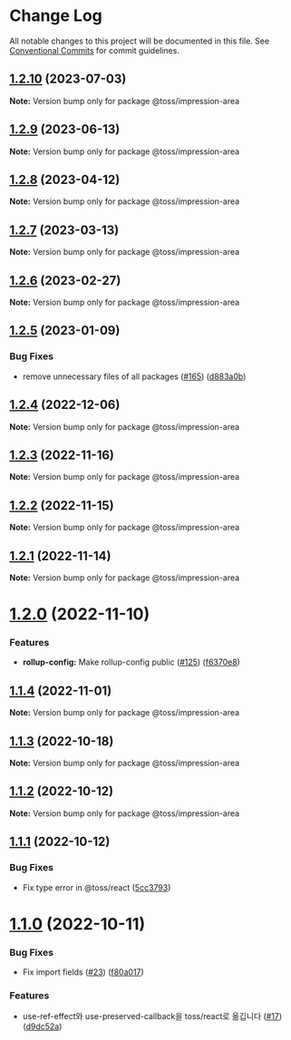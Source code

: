 # Change Log

All notable changes to this project will be documented in this file.
See [Conventional Commits](https://conventionalcommits.org) for commit guidelines.

## [1.2.10](https://github.com/toss/slash/compare/@toss/impression-area@1.2.9...@toss/impression-area@1.2.10) (2023-07-03)

**Note:** Version bump only for package @toss/impression-area





## [1.2.9](https://github.com/toss/slash/compare/@toss/impression-area@1.2.8...@toss/impression-area@1.2.9) (2023-06-13)

**Note:** Version bump only for package @toss/impression-area





## [1.2.8](https://github.com/toss/slash/compare/@toss/impression-area@1.2.7...@toss/impression-area@1.2.8) (2023-04-12)

**Note:** Version bump only for package @toss/impression-area





## [1.2.7](https://github.com/toss/slash/compare/@toss/impression-area@1.2.6...@toss/impression-area@1.2.7) (2023-03-13)

**Note:** Version bump only for package @toss/impression-area





## [1.2.6](https://github.com/toss/slash/compare/@toss/impression-area@1.2.5...@toss/impression-area@1.2.6) (2023-02-27)

**Note:** Version bump only for package @toss/impression-area





## [1.2.5](https://github.com/toss/slash/compare/@toss/impression-area@1.2.4...@toss/impression-area@1.2.5) (2023-01-09)


### Bug Fixes

* remove unnecessary files of all packages ([#165](https://github.com/toss/slash/issues/165)) ([d883a0b](https://github.com/toss/slash/commit/d883a0b2aebdbc2ca39c67902cec754c63921dfe))





## [1.2.4](https://github.com/toss/slash/compare/@toss/impression-area@1.2.3...@toss/impression-area@1.2.4) (2022-12-06)

**Note:** Version bump only for package @toss/impression-area





## [1.2.3](https://github.com/toss/slash/compare/@toss/impression-area@1.2.2...@toss/impression-area@1.2.3) (2022-11-16)

**Note:** Version bump only for package @toss/impression-area





## [1.2.2](https://github.com/toss/slash/compare/@toss/impression-area@1.2.1...@toss/impression-area@1.2.2) (2022-11-15)

**Note:** Version bump only for package @toss/impression-area





## [1.2.1](https://github.com/toss/slash/compare/@toss/impression-area@1.2.0...@toss/impression-area@1.2.1) (2022-11-14)

**Note:** Version bump only for package @toss/impression-area





# [1.2.0](https://github.com/toss/slash/compare/@toss/impression-area@1.1.4...@toss/impression-area@1.2.0) (2022-11-10)


### Features

* **rollup-config:** Make rollup-config public ([#125](https://github.com/toss/slash/issues/125)) ([f6370e8](https://github.com/toss/slash/commit/f6370e8c4b0fa926e923b518c26b7071ee0e53da))





## [1.1.4](https://github.com/toss/slash/compare/@toss/impression-area@1.1.3...@toss/impression-area@1.1.4) (2022-11-01)

**Note:** Version bump only for package @toss/impression-area





## [1.1.3](https://github.com/toss/slash/compare/@toss/impression-area@1.1.2...@toss/impression-area@1.1.3) (2022-10-18)

**Note:** Version bump only for package @toss/impression-area





## [1.1.2](https://github.com/toss/slash/compare/@toss/impression-area@1.1.1...@toss/impression-area@1.1.2) (2022-10-12)

**Note:** Version bump only for package @toss/impression-area





## [1.1.1](https://github.com/toss/slash/compare/@toss/impression-area@1.1.0...@toss/impression-area@1.1.1) (2022-10-12)


### Bug Fixes

* Fix type error in @toss/react ([5cc3793](https://github.com/toss/slash/commit/5cc37936e8739204f32f9f50ee61570b758343f8))





# [1.1.0](https://github.com/toss/slash/compare/@toss/impression-area@1.0.0...@toss/impression-area@1.1.0) (2022-10-11)


### Bug Fixes

* Fix import fields ([#23](https://github.com/toss/slash/issues/23)) ([f80a017](https://github.com/toss/slash/commit/f80a017724b897fb8eaf7a8d7f51c666e66261c0))


### Features

* use-ref-effect와 use-preserved-callback을 toss/react로 옮깁니다 ([#17](https://github.com/toss/slash/issues/17)) ([d9dc52a](https://github.com/toss/slash/commit/d9dc52a092d317fc873a0c41de96296f442756d8))
